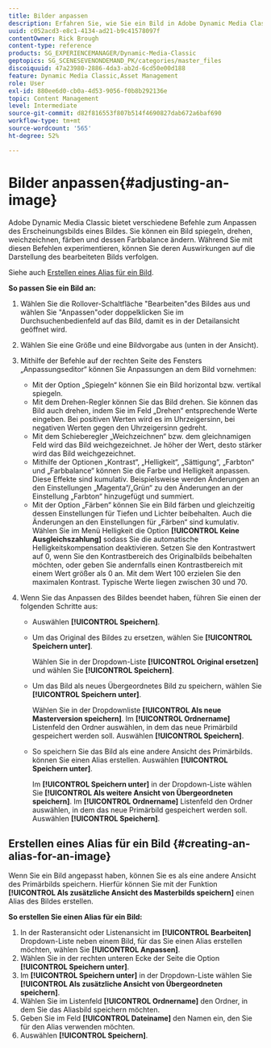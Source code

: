 ```yaml
---
title: Bilder anpassen
description: Erfahren Sie, wie Sie ein Bild in Adobe Dynamic Media Classic anpassen.
uuid: c052acd3-e8c1-4134-ad21-b9c41578097f
contentOwner: Rick Brough
content-type: reference
products: SG_EXPERIENCEMANAGER/Dynamic-Media-Classic
geptopics: SG_SCENESEVENONDEMAND_PK/categories/master_files
discoiquuid: 47a23980-2886-4da3-ab2d-6cd50e00d188
feature: Dynamic Media Classic,Asset Management
role: User
exl-id: 880ee6d0-cb0a-4d53-9056-f0b8b292136e
topic: Content Management
level: Intermediate
source-git-commit: d82f816553f807b514f4690827dab672a6baf690
workflow-type: tm+mt
source-wordcount: '565'
ht-degree: 52%

---
```


# Bilder anpassen{#adjusting-an-image}

Adobe Dynamic Media Classic bietet verschiedene Befehle zum Anpassen des Erscheinungsbilds eines Bildes. Sie können ein Bild spiegeln, drehen, weichzeichnen, färben und dessen Farbbalance ändern. Während Sie mit diesen Befehlen experimentieren, können Sie deren Auswirkungen auf die Darstellung des bearbeiteten Bilds verfolgen.

Siehe auch [Erstellen eines Alias für ein Bild](adjusting-image.md#creating_an_alias_for_an_image).

**So passen Sie ein Bild an:**

1. Wählen Sie die Rollover-Schaltfläche &quot;Bearbeiten&quot;des Bildes aus und wählen Sie &quot;Anpassen&quot;oder doppelklicken Sie im Durchsuchenbedienfeld auf das Bild, damit es in der Detailansicht geöffnet wird.
1. Wählen Sie eine Größe und eine Bildvorgabe aus (unten in der Ansicht).
1. Mithilfe der Befehle auf der rechten Seite des Fensters „Anpassungseditor“ können Sie Anpassungen an dem Bild vornehmen:

   * Mit der Option „Spiegeln“ können Sie ein Bild horizontal bzw. vertikal spiegeln.
   * Mit dem Drehen-Regler können Sie das Bild drehen. Sie können das Bild auch drehen, indem Sie im Feld „Drehen“ entsprechende Werte eingeben. Bei positiven Werten wird es im Uhrzeigersinn, bei negativen Werten gegen den Uhrzeigersinn gedreht.
   * Mit dem Schieberegler „Weichzeichnen“ bzw. dem gleichnamigen Feld wird das Bild weichgezeichnet. Je höher der Wert, desto stärker wird das Bild weichgezeichnet.
   * Mithilfe der Optionen „Kontrast“, „Helligkeit“, „Sättigung“, „Farbton“ und „Farbbalance“ können Sie die Farbe und Helligkeit anpassen. Diese Effekte sind kumulativ. Beispielsweise werden Änderungen an den Einstellungen „Magenta“/„Grün“ zu den Änderungen an der Einstellung „Farbton“ hinzugefügt und summiert.
   * Mit der Option „Färben“ können Sie ein Bild färben und gleichzeitig dessen Einstellungen für Tiefen und Lichter beibehalten. Auch die Änderungen an den Einstellungen für „Färben“ sind kumulativ. Wählen Sie im Menü Helligkeit die Option **[!UICONTROL Keine Ausgleichszahlung]** sodass Sie die automatische Helligkeitskompensation deaktivieren. Setzen Sie den Kontrastwert auf 0, wenn Sie den Kontrastbereich des Originalbilds beibehalten möchten, oder geben Sie andernfalls einen Kontrastbereich mit einem Wert größer als 0 an. Mit dem Wert 100 erzielen Sie den maximalen Kontrast. Typische Werte liegen zwischen 30 und 70.

1. Wenn Sie das Anpassen des Bildes beendet haben, führen Sie einen der folgenden Schritte aus:

   * Auswählen **[!UICONTROL Speichern]**.

   * Um das Original des Bildes zu ersetzen, wählen Sie **[!UICONTROL Speichern unter]**.

     Wählen Sie in der Dropdown-Liste **[!UICONTROL Original ersetzen]** und wählen Sie **[!UICONTROL Speichern]**.

   * Um das Bild als neues Übergeordnetes Bild zu speichern, wählen Sie **[!UICONTROL Speichern unter]**.

     Wählen Sie in der Dropdownliste **[!UICONTROL Als neue Masterversion speichern]**.
Im **[!UICONTROL Ordnername]** Listenfeld den Ordner auswählen, in dem das neue Primärbild gespeichert werden soll.
Auswählen **[!UICONTROL Speichern]**.

   * So speichern Sie das Bild als eine andere Ansicht des Primärbilds. können Sie einen Alias erstellen. Auswählen **[!UICONTROL Speichern unter]**.

     Im **[!UICONTROL Speichern unter]** in der Dropdown-Liste wählen Sie **[!UICONTROL Als weitere Ansicht von Übergeordneten speichern]**.
Im **[!UICONTROL Ordnername]** Listenfeld den Ordner auswählen, in dem das neue Primärbild gespeichert werden soll.
Auswählen **[!UICONTROL Speichern]**.

## Erstellen eines Alias für ein Bild {#creating-an-alias-for-an-image}

Wenn Sie ein Bild angepasst haben, können Sie es als eine andere Ansicht des Primärbilds speichern. Hierfür können Sie mit der Funktion **[!UICONTROL Als zusätzliche Ansicht des Masterbilds speichern]** einen Alias des Bildes erstellen.

**So erstellen Sie einen Alias für ein Bild:**

1. In der Rasteransicht oder Listenansicht im **[!UICONTROL Bearbeiten]** Dropdown-Liste neben einem Bild, für das Sie einen Alias erstellen möchten, wählen Sie **[!UICONTROL Anpassen]**.
1. Wählen Sie in der rechten unteren Ecke der Seite die Option **[!UICONTROL Speichern unter]**.
1. Im **[!UICONTROL Speichern unter]** in der Dropdown-Liste wählen Sie **[!UICONTROL Als zusätzliche Ansicht von Übergeordneten speichern]**.
1. Wählen Sie im Listenfeld **[!UICONTROL Ordnername]** den Ordner, in dem Sie das Aliasbild speichern möchten.
1. Geben Sie im Feld **[!UICONTROL Dateiname]** den Namen ein, den Sie für den Alias verwenden möchten.
1. Auswählen **[!UICONTROL Speichern]**.
